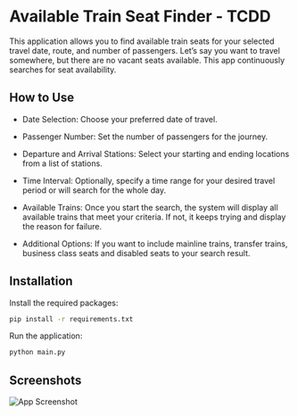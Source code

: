 
# Available Train Seat Finder - TCDD

This application allows you to find available train seats for your selected travel date, route, and number of passengers. Let’s say you want to travel somewhere, but there are no vacant seats available. This app continuously searches for seat availability.


## How to Use

- Date Selection: Choose your preferred date of travel.

- Passenger Number: Set the number of passengers for the journey.

- Departure and Arrival Stations: Select your starting and ending locations from a list of stations.

- Time Interval: Optionally, specify a time range for your desired travel period or will search for the whole day.

- Available Trains: Once you start the search, the system will display all available trains that meet your criteria. If not, it keeps trying and display the reason for failure. 

- Additional Options: If you want to include mainline trains, transfer trains, business class seats and disabled seats to your search result.

## Installation


Install the required packages:

```bash
pip install -r requirements.txt
```

Run the application:

```bash
python main.py
```

## Screenshots

![App Screenshot](https://github.com/user-attachments/assets/00124119-73b0-4ed7-aee3-183e46c7fcb7)

